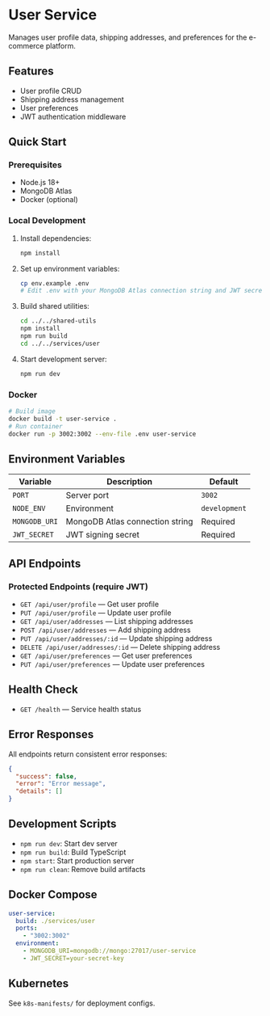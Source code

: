 # User Service

Manages user profile data, shipping addresses, and preferences for the e-commerce platform.

## Features
- User profile CRUD
- Shipping address management
- User preferences
- JWT authentication middleware

## Quick Start

### Prerequisites
- Node.js 18+
- MongoDB Atlas
- Docker (optional)

### Local Development
1. Install dependencies:
   ```bash
   npm install
   ```
2. Set up environment variables:
   ```bash
   cp env.example .env
   # Edit .env with your MongoDB Atlas connection string and JWT secret
   ```
3. Build shared utilities:
   ```bash
   cd ../../shared-utils
   npm install
   npm run build
   cd ../../services/user
   ```
4. Start development server:
   ```bash
   npm run dev
   ```

### Docker
```bash
# Build image
docker build -t user-service .
# Run container
docker run -p 3002:3002 --env-file .env user-service
```

## Environment Variables
| Variable | Description | Default |
|----------|-------------|---------|
| `PORT` | Server port | `3002` |
| `NODE_ENV` | Environment | `development` |
| `MONGODB_URI` | MongoDB Atlas connection string | Required |
| `JWT_SECRET` | JWT signing secret | Required |

## API Endpoints

### Protected Endpoints (require JWT)
- `GET /api/user/profile` — Get user profile
- `PUT /api/user/profile` — Update user profile
- `GET /api/user/addresses` — List shipping addresses
- `POST /api/user/addresses` — Add shipping address
- `PUT /api/user/addresses/:id` — Update shipping address
- `DELETE /api/user/addresses/:id` — Delete shipping address
- `GET /api/user/preferences` — Get user preferences
- `PUT /api/user/preferences` — Update user preferences

## Health Check
- `GET /health` — Service health status

## Error Responses
All endpoints return consistent error responses:
```json
{
  "success": false,
  "error": "Error message",
  "details": []
}
```

## Development Scripts
- `npm run dev`: Start dev server
- `npm run build`: Build TypeScript
- `npm start`: Start production server
- `npm run clean`: Remove build artifacts

## Docker Compose
```yaml
user-service:
  build: ./services/user
  ports:
    - "3002:3002"
  environment:
    - MONGODB_URI=mongodb://mongo:27017/user-service
    - JWT_SECRET=your-secret-key
```

## Kubernetes
See `k8s-manifests/` for deployment configs. 
